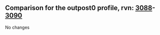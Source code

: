 ## Comparison for the outpost0 profile, rvn: [3088](https://github.com/PRO100KatYT/FortniteProfileRevisions/tree/main/profiles/outpost0/3088%20outpost0.json)-[3090](https://github.com/PRO100KatYT/FortniteProfileRevisions/tree/main/profiles/outpost0/3090%20outpost0.json)

No changes

